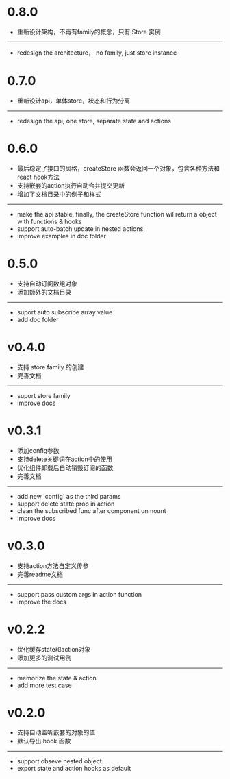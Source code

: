 # 0.8.0

* 重新设计架构，不再有family的概念，只有 Store 实例

---

* redesign the architecture， no family, just store instance


# 0.7.0

* 重新设计api，单体store，状态和行为分离

--- 

* redesign the api, one store, separate state and actions

# 0.6.0

* 最后稳定了接口的风格，createStore 函数会返回一个对象，包含各种方法和react hook方法
* 支持嵌套的action执行自动合并提交更新
* 增加了文档目录中的例子和样式

---

* make the api stable, finally, the createStore function wil return a object with functions & hooks
* support auto-batch update in nested actions
* improve examples in doc folder

# 0.5.0

* 支持自动订阅数组对象
* 添加额外的文档目录

---

* suport auto subscribe array value
* add doc folder

# v0.4.0

* 支持 store family 的创建
* 完善文档

---

* suport store family
* improve docs
# v0.3.1

* 添加config参数
* 支持delete关键词在action中的使用
* 优化组件卸载后自动销毁订阅的函数
* 完善文档

---

* add new 'config' as the third params
* support delete state prop in action
* clean the subscribed func after component unmount
* improve docs


# v0.3.0

* 支持action方法自定义传参
* 完善readme文档

---

* support pass custom args in action function
* improve the docs

# v0.2.2

* 优化缓存state和action对象
* 添加更多的测试用例

--- 

* memorize the state & action
* add more test case

# v0.2.0

* 支持自动监听嵌套的对象的值
* 默认导出 hook 函数

---

* support obseve nested object
* export state and action hooks as default

